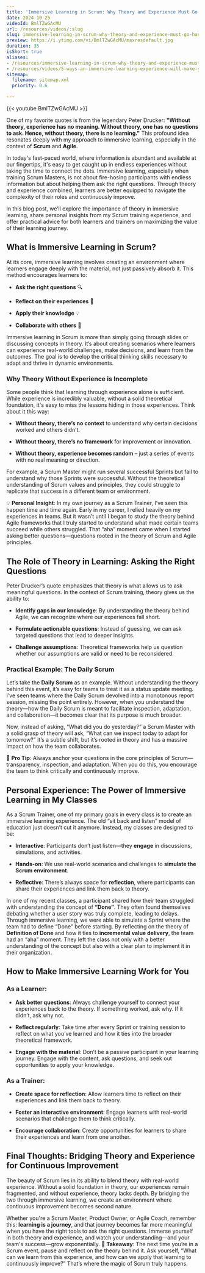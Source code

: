 ```yaml
---
title: 'Immersive Learning in Scrum: Why Theory and Experience Must Go Hand in Hand'
date: 2024-10-25
videoId: BmlTZwGAcMU
url: /resources/videos/:slug
slug: immersive-learning-in-scrum-why-theory-and-experience-must-go-hand-in-hand
preview: https://i.ytimg.com/vi/BmlTZwGAcMU/maxresdefault.jpg
duration: 35
isShort: true
aliases:
- /resources/immersive-learning-in-scrum-why-theory-and-experience-must-go-hand-in-hand
- /resources/videos/5-ways-an-immersive-learning-experience-will-make-you-a-better-practitioner-part-4
sitemap:
  filename: sitemap.xml
  priority: 0.6

---
```


{{< youtube BmlTZwGAcMU >}}

One of my favorite quotes is from the legendary Peter Drucker: **"Without theory, experience has no meaning. Without theory, one has no questions to ask. Hence, without theory, there is no learning."** This profound idea resonates deeply with my approach to immersive learning, especially in the context of **Scrum** and **Agile**.

In today's fast-paced world, where information is abundant and available at our fingertips, it's easy to get caught up in endless experiences without taking the time to connect the dots. Immersive learning, especially when training Scrum Masters, is not about fire-hosing participants with endless information but about helping them ask the right questions. Through theory and experience combined, learners are better equipped to navigate the complexity of their roles and continuously improve.

In this blog post, we’ll explore the importance of theory in immersive learning, share personal insights from my Scrum training experience, and offer practical advice for both learners and trainers on maximizing the value of their learning journey.

## **What is Immersive Learning in Scrum?**

At its core, immersive learning involves creating an environment where learners engage deeply with the material, not just passively absorb it. This method encourages learners to:

- **Ask the right questions** 🔍

- **Reflect on their experiences** 🧠

- **Apply their knowledge** 💡

- **Collaborate with others** 👥

Immersive learning in Scrum is more than simply going through slides or discussing concepts in theory. It’s about creating scenarios where learners can experience real-world challenges, make decisions, and learn from the outcomes. The goal is to develop the critical thinking skills necessary to adapt and thrive in dynamic environments.

### **Why Theory Without Experience is Incomplete**

Some people think that learning through experience alone is sufficient. While experience is incredibly valuable, without a solid theoretical foundation, it's easy to miss the lessons hiding in those experiences. Think about it this way:

- **Without theory, there’s no context** to understand why certain decisions worked and others didn’t.

- **Without theory, there’s no framework** for improvement or innovation.

- **Without theory, experience becomes random** – just a series of events with no real meaning or direction.

For example, a Scrum Master might run several successful Sprints but fail to understand why those Sprints were successful. Without the theoretical understanding of Scrum values and principles, they could struggle to replicate that success in a different team or environment.

💡 **Personal Insight**: In my own journey as a Scrum Trainer, I’ve seen this happen time and time again. Early in my career, I relied heavily on my experiences in teams. But it wasn’t until I began to study the theory behind Agile frameworks that I truly started to understand what made certain teams succeed while others struggled. That “aha” moment came when I started asking better questions—questions rooted in the theory of Scrum and Agile principles.

## **The Role of Theory in Learning: Asking the Right Questions**

Peter Drucker’s quote emphasizes that theory is what allows us to ask meaningful questions. In the context of Scrum training, theory gives us the ability to:

- **Identify gaps in our knowledge**: By understanding the theory behind Agile, we can recognize where our experiences fall short.

- **Formulate actionable questions**: Instead of guessing, we can ask targeted questions that lead to deeper insights.

- **Challenge assumptions**: Theoretical frameworks help us question whether our assumptions are valid or need to be reconsidered.

### **Practical Example: The Daily Scrum**

Let’s take the **Daily Scrum** as an example. Without understanding the theory behind this event, it’s easy for teams to treat it as a status update meeting. I’ve seen teams where the Daily Scrum devolved into a monotonous report session, missing the point entirely. However, when you understand the theory—how the Daily Scrum is meant to facilitate inspection, adaptation, and collaboration—it becomes clear that its purpose is much broader.

Now, instead of asking, “What did you do yesterday?” a Scrum Master with a solid grasp of theory will ask, “What can we inspect today to adapt for tomorrow?” It’s a subtle shift, but it’s rooted in theory and has a massive impact on how the team collaborates.

🔑 **Pro Tip**: Always anchor your questions in the core principles of Scrum—transparency, inspection, and adaptation. When you do this, you encourage the team to think critically and continuously improve.

## **Personal Experience: The Power of Immersive Learning in My Classes**

As a Scrum Trainer, one of my primary goals in every class is to create an immersive learning experience. The old “sit back and listen” model of education just doesn’t cut it anymore. Instead, my classes are designed to be:

- **Interactive**: Participants don’t just listen—they **engage** in discussions, simulations, and activities.

- **Hands-on**: We use real-world scenarios and challenges to **simulate the Scrum environment**.

- **Reflective**: There’s always space for **reflection**, where participants can share their experiences and link them back to theory.

In one of my recent classes, a participant shared how their team struggled with understanding the concept of **“Done”**. They often found themselves debating whether a user story was truly complete, leading to delays. Through immersive learning, we were able to simulate a Sprint where the team had to define “Done” before starting. By reflecting on the theory of **Definition of Done** and how it ties to **incremental value delivery**, the team had an “aha” moment. They left the class not only with a better understanding of the concept but also with a clear plan to implement it in their organization.

## **How to Make Immersive Learning Work for You**

### **As a Learner:**

- **Ask better questions**: Always challenge yourself to connect your experiences back to the theory. If something worked, ask why. If it didn’t, ask why not.

- **Reflect regularly**: Take time after every Sprint or training session to reflect on what you’ve learned and how it ties into the broader theoretical framework.

- **Engage with the material**: Don’t be a passive participant in your learning journey. Engage with the content, ask questions, and seek out opportunities to apply your knowledge.

### **As a Trainer:**

- **Create space for reflection**: Allow learners time to reflect on their experiences and link them back to theory.

- **Foster an interactive environment**: Engage learners with real-world scenarios that challenge them to think critically.

- **Encourage collaboration**: Create opportunities for learners to share their experiences and learn from one another.

## **Final Thoughts: Bridging Theory and Experience for Continuous Improvement**

The beauty of Scrum lies in its ability to blend theory with real-world experience. Without a solid foundation in theory, our experiences remain fragmented, and without experience, theory lacks depth. By bridging the two through immersive learning, we create an environment where continuous improvement becomes second nature.

Whether you're a Scrum Master, Product Owner, or Agile Coach, remember this: **learning is a journey**, and that journey becomes far more meaningful when you have the right tools to ask the right questions. Immerse yourself in both theory and experience, and watch your understanding—and your team's success—grow exponentially. 🔑 **Takeaway**: The next time you’re in a Scrum event, pause and reflect on the theory behind it. Ask yourself, “What can we learn from this experience, and how can we apply that learning to continuously improve?” That’s where the magic of Scrum truly happens.


